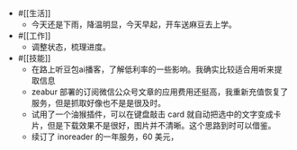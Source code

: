 - #[[生活]]
    - 今天还是下雨，降温明显，今天早起，开车送麻豆去上学。
- #[[工作]]
    - 调整状态，梳理进度。
- #[[技能]]
    - 在路上听豆包ai播客，了解低利率的一些影响。我确实比较适合用听来提取信息
    - zeabur 部署的订阅微信公众号文章的应用费用还挺高，我重新充值恢复了服务，但是抓取好像也不是是很及时。
    - 试用了一个油猴插件，可以在键盘敲击 card 就自动把选中的文字变成卡片，但是下载效果不是很好，图片并不清晰。这个思路到时可以借鉴。
    - 续订了 inoreader 的一年服务，60 美元，
